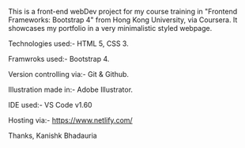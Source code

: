 This is a front-end webDev project for my course training in "Frontend Frameworks: Bootstrap 4" from Hong Kong University, via Coursera.
It showcases my portfolio in a very minimalistic styled webpage.

Technologies used:-
HTML 5, CSS 3. 

Framwroks used:-
Bootstrap 4.

Version controlling via:-
Git & Github.

Illustration made in:-
Adobe Illustrator.

IDE used:-
VS Code v1.60

Hosting via:-
https://www.netlify.com/


Thanks,
Kanishk Bhadauria
